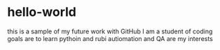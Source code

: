 # hello-world
this is a sample of my future work with GitHub
I am a student of coding 
goals are to learn pythoin and rubi
autiomation and QA are my interests 
